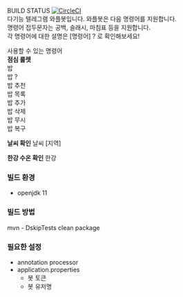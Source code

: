 
BUILD STATUS [![CircleCI](https://dl.circleci.com/status-badge/img/gh/irostub/whaple-bot/tree/master.svg?style=svg)](https://dl.circleci.com/status-badge/redirect/gh/irostub/whaple-bot/tree/master)  
다기능 텔레그램 와플봇입니다. 와플봇은 다음 명령어를 지원합니다.  
명령어 접두문자는 공백, 슬래시, 마침표 등을 지원합니다.  
각 명령어에 대한 설명은 [명령어] ? 로 확인해보세요!  
  
사용할 수 있는 명령어  
**점심 룰렛**  
밥  
밥 ?  
밥 추천  
밥 목록  
밥 추가  
밥 삭제  
밥 무시  
밥 복구  
  
**날씨 확인**
날씨 [지역]
  
**한강 수온 확인**
한강
  

### 빌드 환경
 - openjdk 11
### 빌드 방법
 mvn - DskipTests clean package
### 필요한 설정
  - annotation processor
  - application.properties 
    - 봇 토큰
    - 봇 유저명

